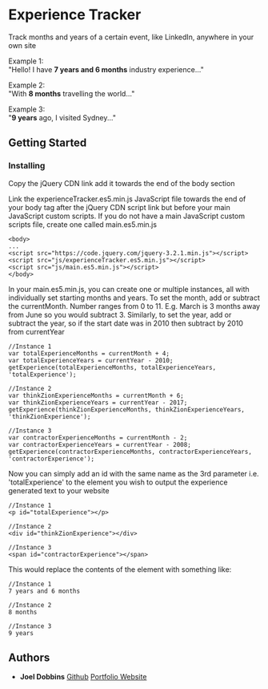 # Experience Tracker 

Track months and years of a certain event, like LinkedIn, anywhere in your own site

Example 1:  
"Hello! I have **7 years and 6 months** industry experience..."

Example 2:  
"With **8 months** travelling the world..."

Example 3:  
"**9 years** ago, I visited Sydney..."

## Getting Started

### Installing

Copy the jQuery CDN link add it towards the end of the body section

Link the experienceTracker.es5.min.js JavaScript file towards the end of your body tag after the jQuery CDN script link but before your main JavaScript custom scripts. If you do not have a main JavaScript custom scripts file, create one called main.es5.min.js
```
<body>
...
<script src="https://code.jquery.com/jquery-3.2.1.min.js"></script>
<script src="js/experienceTracker.es5.min.js"></script>
<script src="js/main.es5.min.js"></script>
</body>
```

In your main.es5.min.js, you can create one or multiple instances, all with individually set starting months and years. To set the month, add or subtract the currentMonth. Number ranges from 0 to 11. E.g. March is 3 months away from June so you would subtract 3. Similarly, to set the year, add or subtract the year, so if the start date was in 2010 then subtract by 2010 from currentYear

```
//Instance 1
var totalExperienceMonths = currentMonth + 4;
var totalExperienceYears = currentYear - 2010;
getExperience(totalExperienceMonths, totalExperienceYears, 'totalExperience');

//Instance 2
var thinkZionExperienceMonths = currentMonth + 6;
var thinkZionExperienceYears = currentYear - 2017;
getExperience(thinkZionExperienceMonths, thinkZionExperienceYears, 'thinkZionExperience');

//Instance 3
var contractorExperienceMonths = currentMonth - 2;
var contractorExperienceYears = currentYear - 2008;
getExperience(contractorExperienceMonths, contractorExperienceYears, 'contractorExperience');
```

Now you can simply add an id with the same name as the 3rd parameter i.e. 'totalExperience' to the element you wish to output the experience generated text to your website

```
//Instance 1
<p id="totalExperience"></p>

//Instance 2
<div id="thinkZionExperience"></div>

//Instance 3
<span id="contractorExperience"></span>
```

This would replace the contents of the element with something like:

```
//Instance 1
7 years and 6 months

//Instance 2
8 months

//Instance 3
9 years
```

## Authors

* **Joel Dobbins**
[Github](https://github.com/Joeldobbinsdesigns)
[Portfolio Website](https://github.com/Joeldobbinsdesigns)
